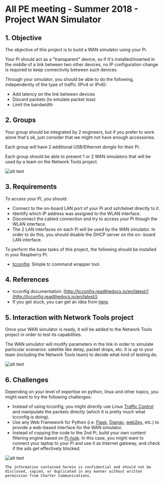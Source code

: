 
# All PE meeting - Summer 2018 - Project WAN Simulator

## 1. Objective

The objective of this project is to build a WAN simulator using your Pi.

Your Pi should act as a "transparent" device, so if it's installed/inserted in the middle of a link between two other devices, no IP configuration
change is required to keep connectivity between such devices.

Through your simulator, you should be able to do the following, independently of the type of traffic (IPv4 or IPv6):

* Add latency on the link between devices
* Discard packets (to emulate packet loss)
* Limit the bandwidth

## 2. Groups

Your group should be integrated by 2 engineers, but if you prefer to work alone that's ok, just consider that we might not have enough accessories.

Each group will have 2 additional USB/Ethernet dongle for their Pi.

Each group should be able to present 1 or 2 WAN simulators that will be used by a team on the Network Tools project.

![alt text](https://github.com/allPE/Summer2018/blob/master/WanSimulator/All-PE-NT-Fig3.png "WAN Simulator")

## 3. Requirements

To access your PI, you should:

* Connect to the on-board LAN port of your Pi and ssh/telnet directly to it.
* Identify which IP address was assigned to the WLAN interface.
* Disconnect the cabled connection and try to access your Pi though the WLAN interface.
* The 2 LAN interfaces on each Pi will be used by the WAN simulator. In order to do this, you should disable the DHCP server on the on-
board LAN interface.

To perform the base tasks of this project, the following should be installed in your Raspberry Pi:

* [tcconfig](https://github.com/thombashi/tcconfig): Simple tc command wrapper tool.

## 4. References

* tcconfig documentation: [http://tcconfig.readthedocs.io/en/latest/](http://tcconfig.readthedocs.io/en/latest/)
* If you get stuck, you can get an idea from [here](http://www.uebi.net/howtos/rpiwanem.htm).

## 5. Interaction with Network Tools project

Once your WAN simulator is ready, it will be added to the Network Tools project in order to test its capabilities.

The WAN simulator will modify parameters in the link in order to simulate particular scenarios: satellite like delay, packet drops, etc. It is up to
your team (including the Network Tools team) to decide what kind of testing do.

![alt text](https://github.com/allPE/Summer2018/blob/master/WanSimulator/All-PE-NT-Fig2.png "Network Tools Integration")

## 6. Challenges

Depending on your level of expertise on python, linux and other topics, you might want to try the following challenges:

* Instead of using tcconfig, you might directly use Linux [Traffic Control](https://www.tldp.org/HOWTO/html_single/Traffic-Control-HOWTO/) and manipulate the packets directly (which it is pretty much what tcconfig is doing).
* Use any Web Framework for Python (i.e. [Flask](http://flask.pocoo.org/), [Django](https://www.djangoproject.com/), [web2py](https://github.com/allPE/Summer2018/blob/master/NetworkTools/web2py), etc.) to provide a web-based interface for the WAN simulator.
* Instead of copying the code to the 2nd Pi, build your own content filtering engine based on [Pi-hole](https://pi-hole.net).  In this case, you might want to connect your laptop to your Pi and use it as Internet gateway, and check if the ads get effectively blocked.

![alt text](https://github.com/allPE/Summer2018/blob/master/WanSimulator/All-PE-NT-Fig4.png "Pi-hole as ad-blocker")

```
The information contained herein is confidential and should not be disclosed, copied, or duplicated in any manner without written permission from Charter Communications.
```

